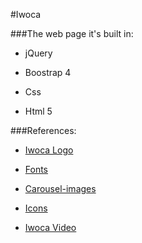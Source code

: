 #Iwoca


###The web page it's built in:

- jQuery

- Boostrap 4

- Css

- Html 5


###References:

- [Iwoca Logo](https://www.iwoca.co.uk/)

- [Fonts](https://fonts.google.com/specimen/Open+Sans)

- [Carousel-images]( https://unsplash.com/)

- [Icons](http://fontawesome.io/icons/)

- [Iwoca Video](https://www.iwoca.co.uk/)
